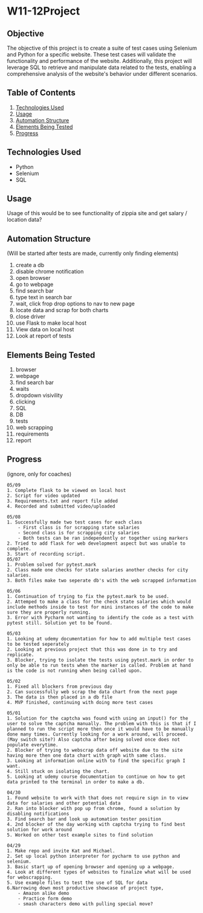 # W11-12Project

## Objective

The objective of this project is to create a suite of test cases using Selenium and Python for a specific website. These test cases will validate the functionality and performance of the website. Additionally, this project will leverage SQL to retrieve and manipulate data related to the tests, enabling a comprehensive analysis of the website's behavior under different scenarios.

## Table of Contents
1. [Technologies Used](#technologies-used)
2. [Usage](#usage)
3. [Automation Structure](#automation-structure)
4. [Elements Being Tested](#elements-being-tested)
5. [Progress](#progress)


## Technologies Used
- Python
- Selenium
- SQL

## Usage
Usage of this would be to see functionality of zippia site and get salary / location data?


## Automation Structure
(Will be started after tests are made, currently only finding elements)

1. create a db 
2. disable chrome notification
3. open browser
4. go to webpage
5. find search bar
6. type text in search bar
7. wait, click frop drop options to nav to new page
8. locate data and scrap for both charts
9. close driver
10. use Flask to make local host
11. View data on local host
12. Look at report of tests

## Elements Being Tested
1. browser
2. webpage
3. find search bar
4. waits
5. dropdown visivility
6. clicking
7. SQL
8. DB
9. tests
10. web scrapping
11. requirements
12. report

## Progress

(ignore, only for coaches)

    05/09
    1. Complete flask to be viewed on local host
    2. Script for video updated
    3. Requirements.txt and report file added
    4. Recorded and submitted video/uploaded

    05/08
    1. Successfully made two test cases for each class
        - First class is for scrapping state salaries
        - Second class is for scrapping city salaries
        - Both tests can be ran independently or together using markers
    2. Tried to add flask for web development aspect but was unable to complete.
    3. Start of recording script.
    05/07
    1. Problem solved for pytest.mark
    2. Class made one checks for state salaries another checks for city salaries.
    3. Both files make two seperate db's with the web scrapped information
    
    05/06
    1. Continuation of trying to fix the pytest.mark to be used. 
    2. Attemped to make a class for the check state salaries which would include methods inside to test for mini instances of the code to make sure they are properly running.
    3. Error with Pycharm not wanting to identify the code as a test with pytest still. Solution yet to be found.

    05/03
    1. Looking at udemy documentation for how to add multiple test cases to be tested seperately
    2. Looking at previous project that this was done in to try and replicate.
    3. Blocker, trying to isolate the tests using pytest.mark in order to only be able to run tests when the marker is called. Problem at hand is the code is not running when being called upon.

    05/02
    1. Fixed all blockers from previous day
    2. Can successfully web scrap the data chart from the next page
    3. The data is then placed in a db file
    4. MVP finished, continuing with doing more test cases

    05/01
    1. Solution for the captcha was found with using an input() for the user to solve the captcha manually. The problem with this is that if I planned to run the script more then once it would have to be manually done many times. Currently looking for a work around, will proceed. (May switch site?) Also captcha after being solved once does not populate everytime.
    2. Blocker of trying to webscrap data off website due to the site having more then one data chart with graph with same class.
    3. Looking at information online with to find the specific graph I want.
    4. Still stuck on isolating the chart.
    5. Looking at udemy course documentation to continue on how to get data printed to the terminal in order to make a db.

    04/30
    1. Found website to work with that does not require sign in to view data for salaries and other potential data
    2. Ran into blocker with pop up from chrome, found a solution by disabling notifications
    3. Find search bar and look up automation tester position
    4. 2nd blocker of the day working with captcha trying to find best solution for work around
    5. Worked on other test example sites to find solution

    04/29
    1. Make repo and invite Kat and Michael.
    2. Set up local python interpreter for pycharm to use python and selenium.
    3. Basic start up of opening browser and opening up a webpage.
    4. Look at different types of websites to finalize what will be used for webscrapping.
    5. Use example files to test the use of SQL for data
    6.Narrowing down most productive showcase of project type, 
        - Amazon alike demo
        - Practice form demo
        - smash characters demo with pulling special move?

